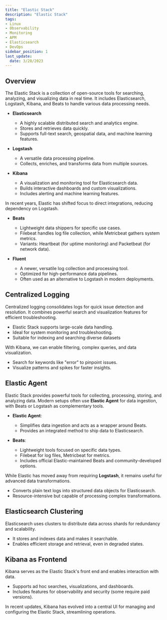 ```yaml
---
title: "Elastic Stack"
description: "Elastic Stack"
tags: 
- Linux
- Observability
- Monitoring 
- APM
- Elasticsearch
- DevOps
sidebar_position: 1
last_update:
  date: 3/28/2023
---
```


## Overview 

The Elastic Stack is a collection of open-source tools for searching, analyzing, and visualizing data in real time. It includes Elasticsearch, Logstash, Kibana, and Beats to handle various data processing needs.  

- **Elasticsearch**  
  - A highly scalable distributed search and analytics engine.  
  - Stores and retrieves data quickly.  
  - Supports full-text search, geospatial data, and machine learning features.  

- **Logstash**  
  - A versatile data processing pipeline.  
  - Collects, enriches, and transforms data from multiple sources.  

- **Kibana**  
  - A visualization and monitoring tool for Elasticsearch data.  
  - Builds interactive dashboards and custom visualizations.  
  - Includes alerting and machine learning features.  

In recent years, Elastic has shifted focus to direct integrations, reducing dependency on Logstash.  

- **Beats**  
  - Lightweight data shippers for specific use cases.  
  - Filebeat handles log file collection, while Metricbeat gathers system metrics.  
  - Variants: Heartbeat (for uptime monitoring) and Packetbeat (for network data).  

- **Fluent**  
  - A newer, versatile log collection and processing tool.  
  - Optimized for high-performance data pipelines.  
  - Often used as an alternative to Logstash in modern deployments.  

## Centralized Logging  

Centralized logging consolidates logs for quick issue detection and resolution. It combines powerful search and visualization features for efficient troubleshooting.  

  - Elastic Stack supports large-scale data handling.  
  - Ideal for system monitoring and troubleshooting.  
  - Suitable for indexing and searching diverse datasets

With Kibana, we can enable filtering, complex queries, and data visualization.  

  - Search for keywords like "error" to pinpoint issues.  
  - Visualize patterns and spikes for faster insights.  

## Elastic Agent 

Elastic Stack provides powerful tools for collecting, processing, storing, and analyzing data. Modern setups often use **Elastic Agent** for data ingestion, with Beats or Logstash as complementary tools.  

- **Elastic Agent**:  
  - Simplifies data ingestion and acts as a wrapper around Beats.  
  - Provides an integrated method to ship data to Elasticsearch.  

- **Beats**:  
  - Lightweight tools focused on specific data types.
  - Filebeat for log files, Metricbeat for metrics.
  - Includes official Elastic-maintained Beats and community-developed options.  

While Elastic has moved away from requiring **Logstash**, it remains useful for advanced data transformations.  

  - Converts plain text logs into structured data objects for Elasticsearch.  
  - Resource-intensive but capable of processing complex transformations.  

## Elasticsearch Clustering

Elasticsearch uses clusters to distribute data across shards for redundancy and scalability.  

  - It stores and indexes data and makes it searchable.  
  - Enables efficient storage and retrieval, even in degraded states.  

## Kibana as Frontend

Kibana serves as the Elastic Stack's front end and enables interaction with data.  

  - Supports ad hoc searches, visualizations, and dashboards.  
  - Includes features for observability and security (some require paid versions).  

In recent updates, Kibana has evolved into a central UI for managing and configuring the Elastic Stack, streamlining operations.  
